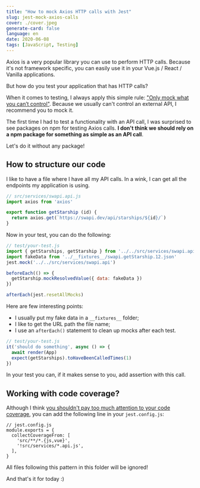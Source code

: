 ```yaml
---
title: "How to mock Axios HTTP calls with Jest"
slug: jest-mock-axios-calls
cover: ./cover.jpeg
generate-card: false
language: en
date: 2020-06-08
tags: [JavaScript, Testing]
---
```


Axios is a very popular library you can use to perform HTTP calls. Because it's not framework specific, you can easily use it in your Vue.js / React / Vanilla applications.

But how do you test your application that has HTTP calls?

When it comes to testing, I always apply this simple rule: ["Only mock what you can’t control"](/10-tips-write-better-tests#4---only-mock-what-you-cant-control). Because we usually can't control an external API, I recommend you to mock it.

The first time I had to test a functionality with an API call, I was surprised to see packages on npm for testing Axios calls. **I don't think we should rely on a npm package for something as simple as an API call**.

Let's do it without any package!

## How to structure our code

I like to have a file where I have all my API calls. In a wink, I can get all the endpoints my application is using.

```js
// src/services/swapi.api.js
import axios from 'axios'

export function getStarship (id) {
  return axios.get(`https://swapi.dev/api/starships/${id}/`)
}
```

Now in your test, you can do the following:

```js
// test/your-test.js
import { getStarships, getStarship } from '../../src/services/swapi.api'
import fakeData from '../__fixtures__/swapi.getStarship.12.json'
jest.mock('../../src/services/swapi.api')

beforeEach(() => {
  getStarship.mockResolvedValue({ data: fakeData })
})

afterEach(jest.resetAllMocks)
```

Here are few interesting points:
* I usually put my fake data in a `__fixtures__` folder;
* I like to get the URL path the file name;
* I use an `afterEach()` statement to clean up mocks after each test.

```js
// test/your-test.js
it('should do something', async () => {
  await render(App)
  expect(getStarships).toHaveBeenCalledTimes(1)
})
```

In your test you can, if it makes sense to you, add assertion with this call.

## Working with code coverage?

Although I think [you shouldn't pay too much attention to your code coverage](/code-coverage), you can add the following line in your `jest.config.js`:

```js{5}
// jest.config.js
module.exports = {
  collectCoverageFrom: [
    'src/**/*.{js,vue}',
    '!src/services/*.api.js',
  ],
}
```

All files following this pattern in this folder will be ignored!


And that's it for today :)
